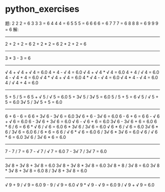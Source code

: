 # python_exercises

题:
2   2   2 = 6
3   3   3 = 6
4   4   4 = 6
5   5   5 = 6
6   6   6 = 6
7   7   7 = 6
8   8   8 = 6
9   9   9 = 6
解:

------

 2 +  2 +  2 = 6
 2 +  2 *  2 = 6
 2 *  2 +  2 = 6

------

 3 *  3 -  3 = 6

------

√ 4 + √ 4 + √ 4 = 6.0
 4 +  4 - √ 4 = 6.0
√ 4 + √ 4 * √ 4 = 6.0
 4 +  4 / √ 4 = 6.0
 4 - √ 4 +  4 = 6.0
√ 4 * √ 4 + √ 4 = 6.0
 4 * √ 4 - √ 4 = 6.0
√ 4 *  4 - √ 4 = 6.0
 4 / √ 4 +  4 = 6.0

------

 5 +  5 /  5 = 6
 5 + √ 5 / √ 5 = 6.0
 5 + 3√ 5 / 3√ 5 = 6.0
 5 /  5 +  5 = 6
√ 5 / √ 5 +  5 = 6.0
3√ 5 / 3√ 5 +  5 = 6.0

------

 6 +  6 -  6 = 6
 6 + 3√ 6 - 3√ 6 = 6.0
3√ 6 +  6 - 3√ 6 = 6.0
 6 -  6 +  6 = 6
 6 - √ 6 + √ 6 = 6.0
 6 - 3√ 6 + 3√ 6 = 6.0
√ 6 - √ 6 +  6 = 6.0
3√ 6 - 3√ 6 +  6 = 6.0
 6 *  6 /  6 = 6
 6 * √ 6 / √ 6 = 6.0
 6 * 3√ 6 / 3√ 6 = 6.0
√ 6 *  6 / √ 6 = 6.0
3√ 6 *  6 / 3√ 6 = 6.0
 6 /  6 *  6 = 6
 6 / √ 6 * √ 6 = 6.0
 6 / 3√ 6 * 3√ 6 = 6.0
√ 6 / √ 6 *  6 = 6.0
3√ 6 / 3√ 6 *  6 = 6.0

------

 7 -  7 /  7 = 6
 7 - √ 7 / √ 7 = 6.0
 7 - 3√ 7 / 3√ 7 = 6.0

------

3√ 8 + 3√ 8 + 3√ 8 = 6.0
3√ 8 + 3√ 8 * 3√ 8 = 6.0
3√ 8 +  8 / 3√ 8 = 6.0
3√ 8 * 3√ 8 + 3√ 8 = 6.0
 8 / 3√ 8 + 3√ 8 = 6.0

------

√ 9 +  9 / √ 9 = 6.0
 9 -  9 / √ 9 = 6.0
√ 9 * √ 9 - √ 9 = 6.0
 9 / √ 9 + √ 9 = 6.0
